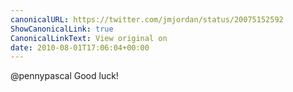 ```yaml
---
canonicalURL: https://twitter.com/jmjordan/status/20075152592
ShowCanonicalLink: true
CanonicalLinkText: View original on
date: 2010-08-01T17:06:04+00:00
---
```

@pennypascal Good luck!